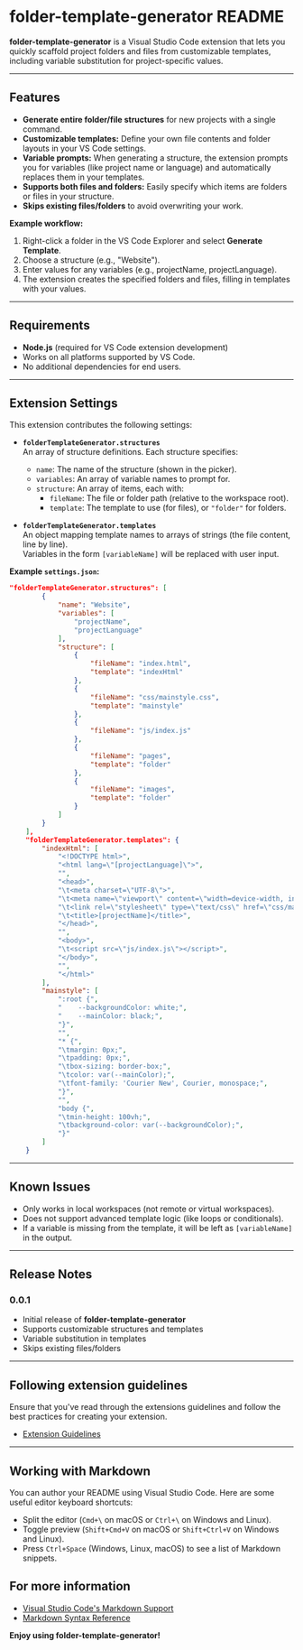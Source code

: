 # folder-template-generator README

**folder-template-generator** is a Visual Studio Code extension that lets you quickly scaffold project folders and files from customizable templates, including variable substitution for project-specific values.

---

## Features

- **Generate entire folder/file structures** for new projects with a single command.
- **Customizable templates:** Define your own file contents and folder layouts in your VS Code settings.
- **Variable prompts:** When generating a structure, the extension prompts you for variables (like project name or language) and automatically replaces them in your templates.
- **Supports both files and folders:** Easily specify which items are folders or files in your structure.
- **Skips existing files/folders** to avoid overwriting your work.

**Example workflow:**

1. Right-click a folder in the VS Code Explorer and select **Generate Template**.
2. Choose a structure (e.g., "Website").
3. Enter values for any variables (e.g., projectName, projectLanguage).
4. The extension creates the specified folders and files, filling in templates with your values.

<!-- Example screenshot (add your own image if you like) -->
<!--  -->

---

## Requirements

- **Node.js** (required for VS Code extension development)
- Works on all platforms supported by VS Code.
- No additional dependencies for end users.

---

## Extension Settings

This extension contributes the following settings:

- **`folderTemplateGenerator.structures`**  
  An array of structure definitions. Each structure specifies:
  - `name`: The name of the structure (shown in the picker).
  - `variables`: An array of variable names to prompt for.
  - `structure`: An array of items, each with:
    - `fileName`: The file or folder path (relative to the workspace root).
    - `template`: The template to use (for files), or `"folder"` for folders.

- **`folderTemplateGenerator.templates`**  
  An object mapping template names to arrays of strings (the file content, line by line).  
  Variables in the form `[variableName]` will be replaced with user input.

**Example `settings.json`:**
```json
"folderTemplateGenerator.structures": [
        {
            "name": "Website",
            "variables": [
                "projectName",
                "projectLanguage"
            ],
            "structure": [
                {
                    "fileName": "index.html",
                    "template": "indexHtml"
                },
                {
                    "fileName": "css/mainstyle.css",
                    "template": "mainstyle"
                },
                {
                    "fileName": "js/index.js"
                },
                {
                    "fileName": "pages",
                    "template": "folder"
                },
                {
                    "fileName": "images",
                    "template": "folder"
                }
            ]
        }
    ],
    "folderTemplateGenerator.templates": {
        "indexHtml": [
            "<!DOCTYPE html>",
            "<html lang=\"[projectLanguage]\">",
            "",
            "<head>",
            "\t<meta charset=\"UTF-8\">",
            "\t<meta name=\"viewport\" content=\"width=device-width, initial-scale=1.0\">",
            "\t<link rel=\"stylesheet\" type=\"text/css\" href=\"css/mainstyle.css\">",
            "\t<title>[projectName]</title>",
            "</head>",
            "",
            "<body>",
            "\t<script src=\"js/index.js\"></script>",
            "</body>",
            "",
            "</html>"
        ],
        "mainstyle": [
            ":root {",
            "    --backgroundColor: white;",
            "    --mainColor: black;",
            "}",
            "",
            "* {",
            "\tmargin: 0px;",
            "\tpadding: 0px;",
            "\tbox-sizing: border-box;",
            "\tcolor: var(--mainColor);",
            "\tfont-family: 'Courier New', Courier, monospace;",
            "}",
            "",
            "body {",
            "\tmin-height: 100vh;",
            "\tbackground-color: var(--backgroundColor);",
            "}"
        ]
    }
```

---

## Known Issues

- Only works in local workspaces (not remote or virtual workspaces).
- Does not support advanced template logic (like loops or conditionals).
- If a variable is missing from the template, it will be left as `[variableName]` in the output.

---

## Release Notes

### 0.0.1

- Initial release of **folder-template-generator**
- Supports customizable structures and templates
- Variable substitution in templates
- Skips existing files/folders

---

## Following extension guidelines

Ensure that you've read through the extensions guidelines and follow the best practices for creating your extension.

* [Extension Guidelines](https://code.visualstudio.com/api/references/extension-guidelines)

---

## Working with Markdown

You can author your README using Visual Studio Code. Here are some useful editor keyboard shortcuts:

* Split the editor (`Cmd+\` on macOS or `Ctrl+\` on Windows and Linux).
* Toggle preview (`Shift+Cmd+V` on macOS or `Shift+Ctrl+V` on Windows and Linux).
* Press `Ctrl+Space` (Windows, Linux, macOS) to see a list of Markdown snippets.

## For more information

* [Visual Studio Code's Markdown Support](http://code.visualstudio.com/docs/languages/markdown)
* [Markdown Syntax Reference](https://help.github.com/articles/markdown-basics/)

**Enjoy using folder-template-generator!**


